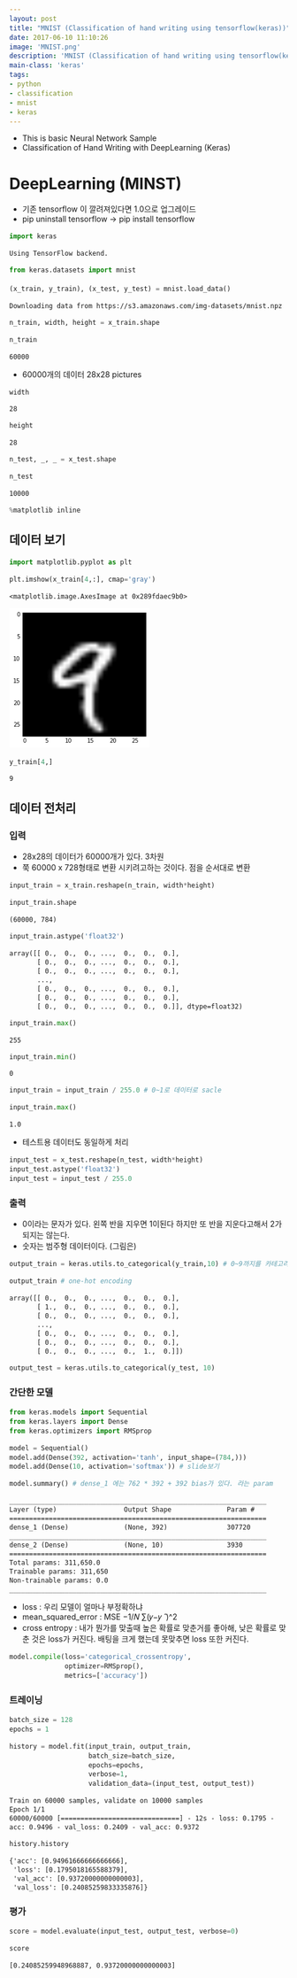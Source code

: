```yaml
---
layout: post
title: "MNIST (Classification of hand writing using tensorflow(keras))"
date: 2017-06-10 11:10:26
image: 'MNIST.png'
description: 'MNIST (Classification of hand writing using tensorflow(keras))'
main-class: 'keras'
tags:
- python
- classification
- mnist 
- keras 
---
```


- This is basic Neural Network Sample
- Classification of Hand Writing with DeepLearning (Keras)

# DeepLearning (MINST)
 - 기존 tensorflow 이 깔려져있다면 1.0으로 업그레이드 
 - pip uninstall tensorflow -> pip install tensorflow


```python
import keras
```

    Using TensorFlow backend.
    


```python
from keras.datasets import mnist

(x_train, y_train), (x_test, y_test) = mnist.load_data()
```

    Downloading data from https://s3.amazonaws.com/img-datasets/mnist.npz
    


```python
n_train, width, height = x_train.shape
```


```python
n_train
```




    60000



 - 60000개의 데이터 28x28 pictures


```python
width
```




    28




```python
height
```




    28




```python
n_test, _, _ = x_test.shape
```


```python
n_test
```




    10000




```python
%matplotlib inline
```

## 데이터 보기 


```python
import matplotlib.pyplot as plt
```


```python
plt.imshow(x_train[4,:], cmap='gray')
```




    <matplotlib.image.AxesImage at 0x289fdaec9b0>




![png](/src/0610/MNIST/output_13_1.png)



```python
y_train[4,]
```




    9



## 데이터 전처리 
### 입력 
 - 28x28의 데이터가 60000개가 있다. 3차원 
 - 쭉 60000 x 728형태로 변환 시키려고하는 것이다. 점을 순서대로 변환 


```python
input_train = x_train.reshape(n_train, width*height) 
```


```python
input_train.shape
```




    (60000, 784)




```python
input_train.astype('float32')
```




    array([[ 0.,  0.,  0., ...,  0.,  0.,  0.],
           [ 0.,  0.,  0., ...,  0.,  0.,  0.],
           [ 0.,  0.,  0., ...,  0.,  0.,  0.],
           ..., 
           [ 0.,  0.,  0., ...,  0.,  0.,  0.],
           [ 0.,  0.,  0., ...,  0.,  0.,  0.],
           [ 0.,  0.,  0., ...,  0.,  0.,  0.]], dtype=float32)




```python
input_train.max()
```




    255




```python
input_train.min()
```




    0




```python
input_train = input_train / 255.0 # 0~1로 데이터로 sacle
```


```python
input_train.max()
```




    1.0



 - 테스트용 데이터도 동일하게 처리 


```python
input_test = x_test.reshape(n_test, width*height)
input_test.astype('float32')
input_test = input_test / 255.0
```

### 출력 
 - 0이라는 문자가 있다. 왼쪽 반을 지우면 1이된다 하지만 또 반을 지운다고해서 2가 되지는 않는다. 
 - 숫자는 범주형 데이터이다. (그림은)


```python
output_train = keras.utils.to_categorical(y_train,10) # 0~9까지를 카테고리로 변환 
```


```python
output_train # one-hot encoding 
```




    array([[ 0.,  0.,  0., ...,  0.,  0.,  0.],
           [ 1.,  0.,  0., ...,  0.,  0.,  0.],
           [ 0.,  0.,  0., ...,  0.,  0.,  0.],
           ..., 
           [ 0.,  0.,  0., ...,  0.,  0.,  0.],
           [ 0.,  0.,  0., ...,  0.,  0.,  0.],
           [ 0.,  0.,  0., ...,  0.,  1.,  0.]])




```python
output_test = keras.utils.to_categorical(y_test, 10)
```

### 간단한 모델 


```python
from keras.models import Sequential
from keras.layers import Dense
from keras.optimizers import RMSprop
```


```python
model = Sequential()
model.add(Dense(392, activation='tanh', input_shape=(784,)))
model.add(Dense(10, activation='softmax')) # slide보기 
```


```python
model.summary() # dense_1 에는 762 * 392 + 392 bias가 있다. 라는 param
```

    _________________________________________________________________
    Layer (type)                 Output Shape              Param #   
    =================================================================
    dense_1 (Dense)              (None, 392)               307720    
    _________________________________________________________________
    dense_2 (Dense)              (None, 10)                3930      
    =================================================================
    Total params: 311,650.0
    Trainable params: 311,650
    Non-trainable params: 0.0
    _________________________________________________________________
    

 - loss : 우리 모델이 얼마나 부정확하냐 
  - mean_squared_error : MSE  −1/𝑁 ∑(𝑦−𝑦 ̂ )^2 
  - cross entropy : 내가 뭔가를 맞출때 높은 확률로 맞춘거를 좋아해, 낮은 확률로 맞춘 것은 loss가 커진다. 배팅을 크게 했는데 못맞추면 loss 또한 커진다. 


```python
model.compile(loss='categorical_crossentropy',
              optimizer=RMSprop(),
              metrics=['accuracy'])
```

### 트레이닝 


```python
batch_size = 128
epochs = 1
```


```python
history = model.fit(input_train, output_train,
                    batch_size=batch_size,
                    epochs=epochs,
                    verbose=1,
                    validation_data=(input_test, output_test))
```

    Train on 60000 samples, validate on 10000 samples
    Epoch 1/1
    60000/60000 [==============================] - 12s - loss: 0.1795 - acc: 0.9496 - val_loss: 0.2409 - val_acc: 0.9372
    


```python
history.history
```




    {'acc': [0.94961666666666666],
     'loss': [0.1795018165588379],
     'val_acc': [0.93720000000000003],
     'val_loss': [0.24085259833335876]}



### 평가 


```python
score = model.evaluate(input_test, output_test, verbose=0)
```


```python
score
```




    [0.24085259948968887, 0.93720000000000003]


